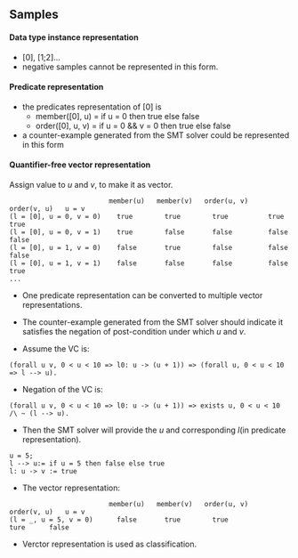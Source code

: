 ## Samples

#### Data type instance representation

- [0], [1;2]...
- negative samples cannot be represented in this form.

#### Predicate representation

- the predicates representation of [0] is
  + member([0], u) = if u = 0 then true else false
  + order([0], u, v) = if u = 0 && v = 0 then true else false
- a counter-example generated from the SMT solver could be represented in this form

#### Quantifier-free vector representation

Assign value to $u$ and $v$, to make it as vector.

```
                         member(u)   member(v)   order(u, v)   order(v, u)   u = v
(l = [0], u = 0, v = 0)    true        true        true          true        true
(l = [0], u = 0, v = 1)    true        false       false         false       false
(l = [0], u = 1, v = 0)    false       true        false         false       false
(l = [0], u = 1, v = 1)    false       false       false         false       true
...
```

- One predicate representation can be converted to multiple vector representations.
- The counter-example generated from the SMT solver should indicate it satisfies the negation of post-condition under which $u$ and $v$.

- Assume the VC is:

```
(forall u v, 0 < u < 10 => l0: u -> (u + 1)) => (forall u, 0 < u < 10 => l --> u).
```

- Negation of the VC is:

```
(forall u v, 0 < u < 10 => l0: u -> (u + 1)) => exists u, 0 < u < 10 /\ ~ (l --> u).
```

- Then the SMT solver will provide the $u$ and corresponding $l$(in predicate representation).

```
u = 5;
l --> u:= if u = 5 then false else true
l: u -> v := true
```

- The vector representation:

```
                         member(u)   member(v)   order(u, v)   order(v, u)   u = v
(l = _, u = 5, v = 0)      false       true        true            ture      false
```

- Verctor representation is used as classification.
